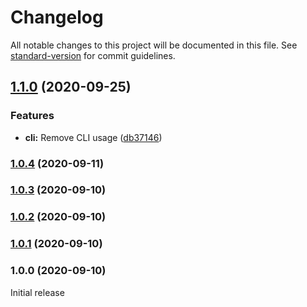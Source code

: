 # Changelog

All notable changes to this project will be documented in this file. See [standard-version](https://github.com/conventional-changelog/standard-version) for commit guidelines.

## [1.1.0](https://github.com/polarstoat/bigint-factorial/compare/v1.0.4...v1.1.0) (2020-09-25)


### Features

* **cli:** Remove CLI usage ([db37146](https://github.com/polarstoat/bigint-factorial/commit/db37146de5c44a898c33a2ade0f85a3264998676))

### [1.0.4](https://github.com/polarstoat/bigint-factorial/compare/v1.0.3...v1.0.4) (2020-09-11)

### [1.0.3](https://github.com/polarstoat/bigint-factorial/compare/v1.0.2...v1.0.3) (2020-09-10)

### [1.0.2](https://github.com/polarstoat/bigint-factorial/compare/v1.0.1...v1.0.2) (2020-09-10)

### [1.0.1](https://github.com/polarstoat/bigint-factorial/compare/v1.0.0...v1.0.1) (2020-09-10)

### 1.0.0 (2020-09-10)

Initial release
